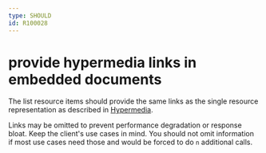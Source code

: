 ```yaml
---
type: SHOULD
id: R100028
---
```


# provide hypermedia links in embedded documents

The list resource items should provide the same links as the single resource representation as described in [Hypermedia](../000_index.md).

Links may be omitted to prevent performance degradation or response bloat.
Keep the client's use cases in mind.
You should not omit information if most use cases need those and would be forced to do `n` additional calls.
